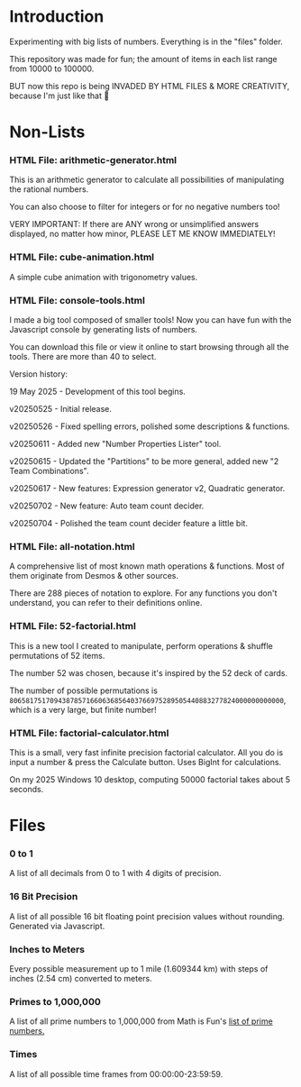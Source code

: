 # Introduction
Experimenting with big lists of numbers. Everything is in the "files" folder.

This repository was made for fun; the amount of items in each list range from 10000 to 100000.

BUT now this repo is being INVADED BY HTML FILES & MORE CREATIVITY, because I'm just like that 🤣

# Non-Lists

### HTML File: arithmetic-generator.html

This is an arithmetic generator to calculate all possibilities of manipulating the rational numbers.

You can also choose to filter for integers or for no negative numbers too!

VERY IMPORTANT: If there are ANY wrong or unsimplified answers displayed, no matter how minor, PLEASE LET ME KNOW IMMEDIATELY!

### HTML File: cube-animation.html

A simple cube animation with trigonometry values.

### HTML File: console-tools.html

I made a big tool composed of smaller tools! Now you can have fun with the Javascript console by generating lists of numbers.

You can download this file or view it online to start browsing through all the tools. There are more than 40 to select.

Version history:

19 May 2025 - Development of this tool begins.

v20250525 - Initial release.

v20250526 - Fixed spelling errors, polished some descriptions & functions.

v20250611 - Added new "Number Properties Lister" tool.

v20250615 - Updated the "Partitions" to be more general, added new "2 Team Combinations".

v20250617 - New features: Expression generator v2, Quadratic generator.

v20250702 - New feature: Auto team count decider.

v20250704 - Polished the team count decider feature a little bit.

### HTML File: all-notation.html

A comprehensive list of most known math operations & functions. Most of them originate from Desmos & other sources.

There are 288 pieces of notation to explore. For any functions you don't understand, you can refer to their definitions online.

### HTML File: 52-factorial.html

This is a new tool I created to manipulate, perform operations & shuffle permutations of 52 items.

The number 52 was chosen, because it's inspired by the 52 deck of cards.

The number of possible permutations is `80658175170943878571660636856403766975289505440883277824000000000000`, which is a very large, but finite number!

### HTML File: factorial-calculator.html

This is a small, very fast infinite precision factorial calculator. All you do is input a number & press the Calculate button. Uses BigInt for calculations.

On my 2025 Windows 10 desktop, computing 50000 factorial takes about 5 seconds.

# Files

### 0 to 1
A list of all decimals from 0 to 1 with 4 digits of precision.

### 16 Bit Precision
A list of all possible 16 bit floating point precision values without rounding. Generated via Javascript.

### Inches to Meters
Every possible measurement up to 1 mile (1.609344 km) with steps of inches (2.54 cm) converted to meters.

### Primes to 1,000,000
A list of all prime numbers to 1,000,000 from Math is Fun's [list of prime numbers.](https://www.mathsisfun.com/numbers/prime-number-lists.html)

### Times
A list of all possible time frames from 00:00:00-23:59:59.
